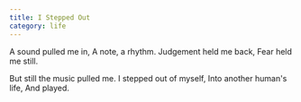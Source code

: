 ```yaml
---
title: I Stepped Out
category: life
---
```


A sound pulled me in,
A note, a rhythm.
Judgement held me back,
Fear held me still.

But still the music pulled me.
I stepped out of myself,
Into another human's life,
And played.
